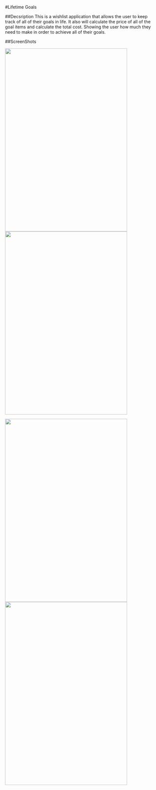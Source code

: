 #Lifetime Goals 

##Decsription 
This is a wishlist application that allows the user to keep track of all of their goals in life. It also will calculate the price of all of the goal items and calculate the total cost. Showing the user how much they need to make in order to achieve all of their goals.


##ScreenShots

<img src="https://user-images.githubusercontent.com/17465337/27616509-41b3cdf2-5b7e-11e7-9b76-2fdca42df914.PNG" width="400" height="600"/> <img src="https://user-images.githubusercontent.com/17465337/27616595-e0dabdf0-5b7e-11e7-8a37-05806ff7aada.PNG" width="400" height="600"/>

<img src="https://user-images.githubusercontent.com/17465337/27616595-e0dabdf0-5b7e-11e7-8a37-05806ff7aada.PNG" width="400" height="600"/>      <img src="https://user-images.githubusercontent.com/17465337/27616525-5b2ad46a-5b7e-11e7-8e57-4ea9d4e2bee8.PNG" width="400" height="600"/>




